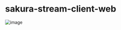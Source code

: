 <h1>sakura-stream-client-web</h1>

![image](https://user-images.githubusercontent.com/90641233/220481475-0334a38c-776b-4d8a-b5a7-da58605e2f80.png)
